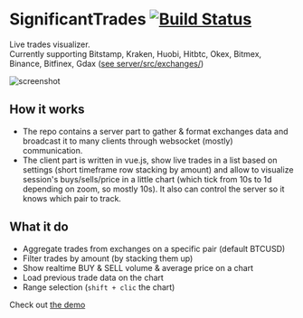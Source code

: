 # SignificantTrades [![Build Status](https://travis-ci.org/Tucsky/SignificantTrades.svg?branch=master)](https://travis-ci.org/Tucsky/SignificantTrades)
Live trades visualizer.<br>
Currently supporting Bitstamp, Kraken, Huobi, Hitbtc, Okex, Bitmex, Binance, Bitfinex, Gdax ([see server/src/exchanges/](server/src/exchanges))

![screenshot](https://i.imgur.com/j3iP8ds.gif)

## How it works
- The repo contains a server part to gather & format exchanges data and broadcast it to many clients through websocket (mostly) communication.
- The client part is written in vue.js, show live trades in a list based on settings (short timeframe row stacking by amount) and allow to visualize session's buys/sells/price in a little chart (which tick from 10s to 1d depending on zoom, so mostly 10s). It also can control the server so it knows which pair to track.

## What it do
- Aggregate trades from exchanges on a specific pair (default BTCUSD)
- Filter trades by amount (by stacking them up)
- Show realtime BUY & SELL volume & average price on a chart
- Load previous trade data on the chart
- Range selection (`shift + clic` the chart)

Check out [the demo](https://tucsky.github.io/SignificantTrades/)

